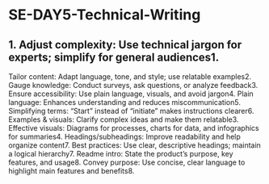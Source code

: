 # SE-DAY5-Technical-Writing
## 1. Adjust complexity: Use technical jargon for experts; simplify for general audiences1.
Tailor content: Adapt language, tone, and style; use relatable examples2.
Gauge knowledge: Conduct surveys, ask questions, or analyze feedback3.
Ensure accessibility: Use plain language, visuals, and avoid jargon4.
Plain language: Enhances understanding and reduces miscommunication5.
Simplifying terms: “Start” instead of “initiate” makes instructions clearer6.
Examples & visuals: Clarify complex ideas and make them relatable3.
Effective visuals: Diagrams for processes, charts for data, and infographics for summaries4.
Headings/subheadings: Improve readability and help organize content7.
Best practices: Use clear, descriptive headings; maintain a logical hierarchy7.
Readme intro: State the product’s purpose, key features, and usage8.
Convey purpose: Use concise, clear language to highlight main features and benefits8.
